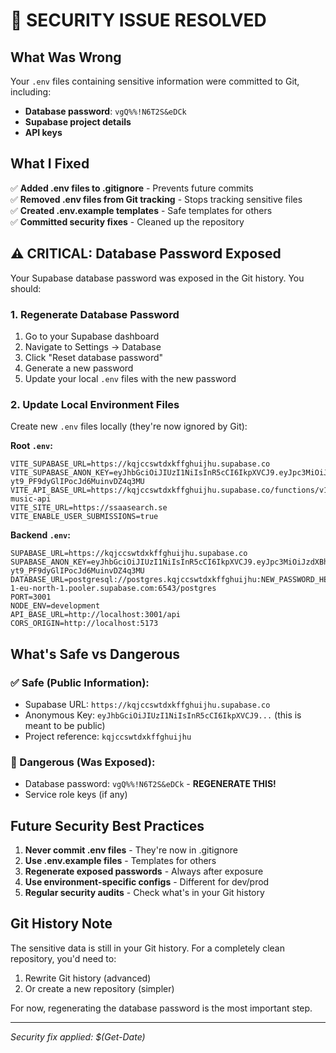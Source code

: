 # 🚨 SECURITY ISSUE RESOLVED

## What Was Wrong
Your `.env` files containing sensitive information were committed to Git, including:
- **Database password**: `vgQ%%!N6T2S&eDCk` 
- **Supabase project details**
- **API keys**

## What I Fixed
✅ **Added .env files to .gitignore** - Prevents future commits  
✅ **Removed .env files from Git tracking** - Stops tracking sensitive files  
✅ **Created .env.example templates** - Safe templates for others  
✅ **Committed security fixes** - Cleaned up the repository  

## ⚠️ CRITICAL: Database Password Exposed
Your Supabase database password was exposed in the Git history. You should:

### 1. Regenerate Database Password
1. Go to your Supabase dashboard
2. Navigate to Settings → Database
3. Click "Reset database password"
4. Generate a new password
5. Update your local `.env` files with the new password

### 2. Update Local Environment Files
Create new `.env` files locally (they're now ignored by Git):

**Root `.env`:**
```
VITE_SUPABASE_URL=https://kqjccswtdxkffghuijhu.supabase.co
VITE_SUPABASE_ANON_KEY=eyJhbGciOiJIUzI1NiIsInR5cCI6IkpXVCJ9.eyJpc3MiOiJzdXBhYmFzZSIsInJlZiI6ImtxamNjc3d0ZHhrZmZnaHVpamh1Iiwicm9sZSI6ImFub24iLCJpYXQiOjE3NTgwOTMwMzIsImV4cCI6MjA3MzY2OTAzMn0.fBcS1Wn5m2Kn-yt9_PF9dyGlIPocJd6MuinvDZ4q3MU
VITE_API_BASE_URL=https://kqjccswtdxkffghuijhu.supabase.co/functions/v1/choir-music-api
VITE_SITE_URL=https://ssaasearch.se
VITE_ENABLE_USER_SUBMISSIONS=true
```

**Backend `.env`:**
```
SUPABASE_URL=https://kqjccswtdxkffghuijhu.supabase.co
SUPABASE_ANON_KEY=eyJhbGciOiJIUzI1NiIsInR5cCI6IkpXVCJ9.eyJpc3MiOiJzdXBhYmFzZSIsInJlZiI6ImtxamNjc3d0ZHhrZmZnaHVpamh1Iiwicm9sZSI6ImFub24iLCJpYXQiOjE3NTgwOTMwMzIsImV4cCI6MjA3MzY2OTAzMn0.fBcS1Wn5m2Kn-yt9_PF9dyGlIPocJd6MuinvDZ4q3MU
DATABASE_URL=postgresql://postgres.kqjccswtdxkffghuijhu:NEW_PASSWORD_HERE@aws-1-eu-north-1.pooler.supabase.com:6543/postgres
PORT=3001
NODE_ENV=development
API_BASE_URL=http://localhost:3001/api
CORS_ORIGIN=http://localhost:5173
```

## What's Safe vs Dangerous

### ✅ Safe (Public Information):
- Supabase URL: `https://kqjccswtdxkffghuijhu.supabase.co`
- Anonymous Key: `eyJhbGciOiJIUzI1NiIsInR5cCI6IkpXVCJ9...` (this is meant to be public)
- Project reference: `kqjccswtdxkffghuijhu`

### 🚨 Dangerous (Was Exposed):
- Database password: `vgQ%%!N6T2S&eDCk` - **REGENERATE THIS!**
- Service role keys (if any)

## Future Security Best Practices

1. **Never commit .env files** - They're now in .gitignore
2. **Use .env.example files** - Templates for others
3. **Regenerate exposed passwords** - Always after exposure
4. **Use environment-specific configs** - Different for dev/prod
5. **Regular security audits** - Check what's in your Git history

## Git History Note
The sensitive data is still in your Git history. For a completely clean repository, you'd need to:
1. Rewrite Git history (advanced)
2. Or create a new repository (simpler)

For now, regenerating the database password is the most important step.

---
*Security fix applied: $(Get-Date)*
